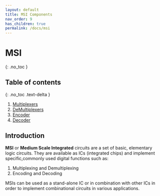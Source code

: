 ```yaml
---
layout: default
title: MSI Components
nav_order: 9
has_children: true
permalink: /docs/msi
---
```

# MSI
{: .no_toc }

## Table of contents
{: .no_toc .text-delta }
1. [Multiplexers](https://learn.circuitverse.org/docs/MSI/mux.html)
1. [DeMultiplexers](https://learn.circuitverse.org/docs/MSI/demux.html)
1. [Encoder](https://learn.circuitverse.org/docs/MSI/encoder.html)
1. [Decoder](https://learn.circuitverse.org/docs/MSI/decoder.html)

## Introduction
__MSI__ or __Medium Scale Integrated__ circuits are a set of basic, elementary logic circuits. They are available as ICs (integrated chips) and implement specific,commonly used digital functions such as:
1. Multiplexing and Demultiplexing
2. Encoding and Decoding

MSIs can be used as a stand-alone IC or in combination with other ICs in order to implement combinational circuits in various applications.
